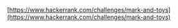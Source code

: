 [https://www.hackerrank.com/challenges/mark-and-toys](https://www.hackerrank.com/challenges/mark-and-toys)
